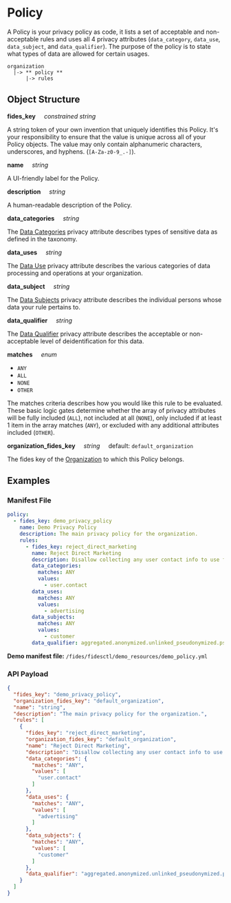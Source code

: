 # Policy

A Policy is your privacy policy as code, it lists a set of acceptable and non-acceptable rules and uses all 4 privacy attributes  (`data_category`, `data_use`, `data_subject`, and `data_qualifier`). The purpose of the policy is to state what types of data are allowed for certain usages.

  ```
  organization
    |-> ** policy **
        |-> rules
  ```

## Object Structure

**fides_key**<span class="required"/>&nbsp;&nbsp;&nbsp;&nbsp;&nbsp;_constrained string_

A string token of your own invention that uniquely identifies this Policy. It's your responsibility to ensure that the value is unique across all of your Policy objects. The value may only contain alphanumeric characters, underscores, and hyphens. (`[A-Za-z0-9_.-]`).

**name**&nbsp;&nbsp;&nbsp;&nbsp;&nbsp;_string_

A UI-friendly label for the Policy.

**description**&nbsp;&nbsp;&nbsp;&nbsp;&nbsp;_string_

A human-readable description of the Policy.

**data_categories**&nbsp;&nbsp;&nbsp;&nbsp;&nbsp;_string_&nbsp;&nbsp;&nbsp;&nbsp;&nbsp;

The [Data Categories](../../taxonomy/data_categories/) privacy attribute describes types of sensitive data as defined in the taxonomy.

**data_uses**&nbsp;&nbsp;&nbsp;&nbsp;&nbsp;_string_&nbsp;&nbsp;&nbsp;&nbsp;&nbsp;

The [Data Use](../../taxonomy/data_uses/) privacy attribute describes the various categories of data processing and operations at your organization.

**data_subject**&nbsp;&nbsp;&nbsp;&nbsp;&nbsp;_string_&nbsp;&nbsp;&nbsp;&nbsp;&nbsp;

The [Data Subjects](../../taxonomy/data_subjects/) privacy attribute describes the individual persons whose data your rule pertains to.

**data_qualifier**&nbsp;&nbsp;&nbsp;&nbsp;&nbsp;_string_&nbsp;&nbsp;&nbsp;&nbsp;&nbsp;

The [Data Qualifier](../../taxonomy/data_qualifiers/) privacy attribute describes the acceptable or non-acceptable level of deidentification for this data.

**matches**&nbsp;&nbsp;&nbsp;&nbsp;&nbsp;_enum_&nbsp;&nbsp;&nbsp;&nbsp;&nbsp;

* `ANY`
* `ALL`
* `NONE`
* `OTHER`

The matches criteria describes how you would like this rule to be evaluated. These basic logic gates determine whether the array of privacy attributes will be fully included (`ALL`), not included at all (`NONE`), only included if at least 1 item in the array matches (`ANY`), or excluded with any additional attributes included (`OTHER`).

**organization_fides_key**&nbsp;&nbsp;&nbsp;&nbsp;&nbsp;_string_&nbsp;&nbsp;&nbsp;&nbsp;&nbsp;default: `default_organization`

The fides key of the [Organization](../..//resources/organization/) to which this Policy belongs.

## Examples

### **Manifest File**

```yaml
policy:
  - fides_key: demo_privacy_policy
    name: Demo Privacy Policy
    description: The main privacy policy for the organization.
    rules:
      - fides_key: reject_direct_marketing
        name: Reject Direct Marketing
        description: Disallow collecting any user contact info to use for marketing.
        data_categories:
          matches: ANY
          values:
            - user.contact
        data_uses:
          matches: ANY
          values:
            - advertising
        data_subjects:
          matches: ANY
          values:
            - customer
        data_qualifier: aggregated.anonymized.unlinked_pseudonymized.pseudonymized.identified
```

**Demo manifest file:** `/fides/fidesctl/demo_resources/demo_policy.yml`

### **API Payload**

```json title="<code>POST /api/v1/policy</code>"
{
  "fides_key": "demo_privacy_policy",
  "organization_fides_key": "default_organization",
  "name": "string",
  "description": "The main privacy policy for the organization.",
  "rules": [
    {
      "fides_key": "reject_direct_marketing",
      "organization_fides_key": "default_organization",
      "name": "Reject Direct Marketing",
      "description": "Disallow collecting any user contact info to use for marketing.",
      "data_categories": {
        "matches": "ANY",
        "values": [
          "user.contact"
        ]
      },
      "data_uses": {
        "matches": "ANY",
        "values": [
          "advertising"
        ]
      },
      "data_subjects": {
        "matches": "ANY",
        "values": [
          "customer"
        ]
      },
      "data_qualifier": "aggregated.anonymized.unlinked_pseudonymized.pseudonymized.identified"
    }
  ]
}
```
